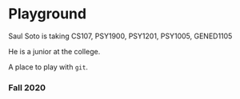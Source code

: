 # Playground
Saul Soto is taking CS107, PSY1900, PSY1201, PSY1005, GENED1105

He is a junior at the college.

A place to play with `git`.

### Fall 2020
